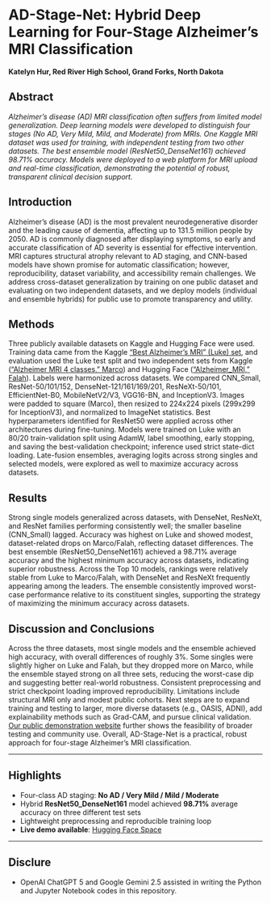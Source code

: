# AD-Stage-Net: Hybrid Deep Learning for Four-Stage Alzheimer’s MRI Classification  
**Katelyn Hur, Red River High School, Grand Forks, North Dakota**

## Abstract
<i>Alzheimer’s disease (AD) MRI classification often suffers from limited model generalization. Deep learning models were developed to distinguish four stages (No AD, Very Mild, Mild, and Moderate) from MRIs. One Kaggle MRI dataset was used for training, with independent testing from two other datasets. The best ensemble model (ResNet50_DenseNet161) achieved 98.71% accuracy. Models were deployed to a web platform for MRI upload and real-time classification, demonstrating the potential of robust, transparent clinical decision support.</i> 

## Introduction
Alzheimer’s disease (AD) is the most prevalent neurodegenerative disorder and the leading cause of dementia, affecting up to 131.5 million people by 2050. AD is commonly diagnosed after displaying symptoms, so early and accurate classification of AD severity is essential for effective intervention. MRI captures structural atrophy relevant to AD staging, and CNN-based models have shown promise for automatic classification; however, reproducibility, dataset variability, and accessibility remain challenges. We address cross-dataset generalization by training on one public dataset and evaluating on two independent datasets, and we deploy models (individual and ensemble hybrids) for public use to promote transparency and utility. 

## Methods
Three publicly available datasets on Kaggle and Hugging Face were used. Training data came from the Kaggle [“Best Alzheimer’s MRI” (Luke) set](https://www.kaggle.com/datasets/lukechugh/best-alzheimer-mri-dataset-99-accuracy), and evaluation used the Luke test split and two independent sets from Kaggle ([“Alzheimer MRI 4 classes,” Marco](https://www.kaggle.com/datasets/marcopinamonti/alzheimer-mri-4-classes-dataset)) and Hugging Face ([“Alzheimer_MRI,” Falah](https://huggingface.co/datasets/Falah/Alzheimer_MRI)). Labels were harmonized across datasets. We compared CNN_Small, ResNet-50/101/152, DenseNet-121/161/169/201, ResNeXt-50/101, EfficientNet-B0, MobileNetV2/V3, VGG16-BN, and InceptionV3. Images were padded to square (Marco), then resized to 224x224 pixels (299x299 for InceptionV3), and normalized to ImageNet statistics. Best hyperparameters identified for ResNet50 were applied across other architectures during fine-tuning. Models were trained on Luke with an 80/20 train-validation split using AdamW, label smoothing, early stopping, and saving the best-validation checkpoint; inference used strict state-dict loading. Late-fusion ensembles, averaging logits across strong singles and selected models, were explored as well to maximize accuracy across datasets. 

## Results
Strong single models generalized across datasets, with DenseNet, ResNeXt, and ResNet families performing consistently well; the smaller baseline (CNN_Small) lagged. Accuracy was highest on Luke and showed modest, dataset-related drops on Marco/Falah, reflecting dataset differences. The best ensemble (ResNet50_DenseNet161) achieved a 98.71% average accuracy and the highest minimum accuracy across datasets, indicating superior robustness. Across the Top 10 models, rankings were relatively stable from Luke to Marco/Falah, with DenseNet and ResNeXt frequently appearing among the leaders. The ensemble consistently improved worst-case performance relative to its constituent singles, supporting the strategy of maximizing the minimum accuracy across datasets. 

## Discussion and Conclusions
Across the three datasets, most single models and the ensemble achieved high accuracy, with overall differences of roughly 3%. Some singles were slightly higher on Luke and Falah, but they dropped more on Marco, while the ensemble stayed strong on all three sets, reducing the worst-case dip and suggesting better real-world robustness. Consistent preprocessing and strict checkpoint loading improved reproducibility. Limitations include structural MRI only and modest public cohorts. Next steps are to expand training and testing to larger, more diverse datasets (e.g., OASIS, ADNI), add explainability methods such as Grad-CAM, and pursue clinical validation. [Our public demonstration website](https://huggingface.co/spaces/katelynhur/AD-Stage-Net) further shows the feasibility of broader testing and community use. Overall, AD-Stage-Net is a practical, robust approach for four-stage Alzheimer’s MRI classification.


---

## Highlights
- Four-class AD staging: **No AD / Very Mild / Mild / Moderate**  
- Hybrid **ResNet50_DenseNet161** model achieved **98.71%** average accuracy on three different test sets 
- Lightweight preprocessing and reproducible training loop  
- **Live demo available**: [Hugging Face Space](https://huggingface.co/spaces/katelynhur/AD-Stage-Net)  

---

## Disclure
- OpenAI ChatGPT 5 and Google Gemini 2.5 assisted in writing the Python and Jupyter Notebook codes in this repository.

